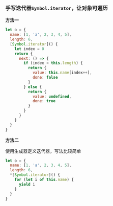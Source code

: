 
### 手写迭代器`Symbol.iterator`，让对象可遍历

**方法一**

```js
let o = {
  name: [1, 'a', 2, 3, 4, 5],
  length: 6,
  [Symbol.iterator]() {
    let index = 0
    return {
      next: () => {
        if (index < this.length) {
          return {
            value: this.name[index++],
            done: false
          }
        } else {
          return {
            value: undefined,
            done: true
          }
        }
      }
    }
  }
}
```

**方法二**

使用生成器定义迭代器，写法比较简单

```js
let o = {
  name: [1, 'a', 2, 3, 4, 5],
  length: 6,
  *[Symbol.iterator]() {
    for (let i of this.name) {
      yield i
    }
  }
}
```